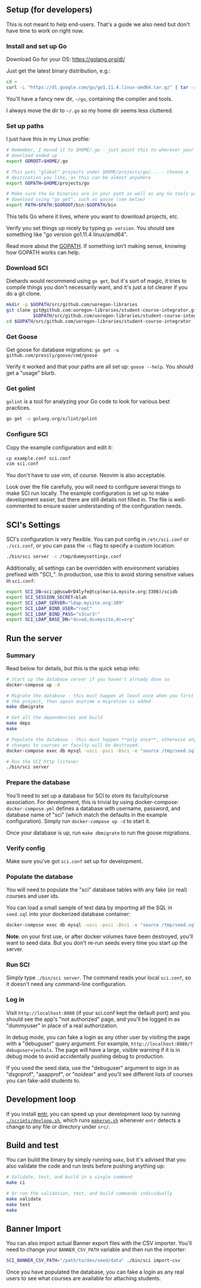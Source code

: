 Setup (for developers)
--

This is not meant to help end-users.  That's a guide we also need but don't
have time to work on right now.

### Install and set up Go

Download Go for your OS: https://golang.org/dl/

Just get the latest binary distribution, e.g.:

```bash
cd ~
curl -L "https://dl.google.com/go/go1.11.4.linux-amd64.tar.gz" | tar -xz
```

You'll have a fancy new dir, `~/go`, containing the compiler and tools.

I always move the dir to `~/.go` so my home dir seems less cluttered.

### Set up paths

I just have this in my Linux profile:

```bash
# Remember, I moved it to $HOME/.go - just point this to wherever your Go
# download ended up
export GOROOT=$HOME/.go

# This puts "global" projects under $HOME/projects/go/... - choose a
# destination you like, as this can be almost anywhere
export GOPATH=$HOME/projects/go

# Make sure the Go binaries are in your path as well as any Go tools you
# download using "go get", such as goose (see below)
export PATH=$PATH:$GOROOT/bin:$GOPATH/bin
```

This tells Go where it lives, where you want to download projects, etc.

Verify you set things up nicely by typing `go version`.  You should see
something like "go version go1.11.4 linux/amd64".

Read more about the [GOPATH](https://golang.org/doc/code.html#GOPATH).  If
something isn't making sense, knowing how GOPATH works can help.

### Download SCI

Diehards would recommend using `go get`, but it's sort of magic, it tries to
compile things you don't necessarily want, and it's just a lot clearer if you
do a git clone.

```bash
mkdir -p $GOPATH/src/github.com/uoregon-libraries
git clone git@github.com:uoregon-libraries/student-course-integrator.git \
          $GOPATH/src/github.com/uoregon-libraries/student-course-integrator
cd $GOPATH/src/github.com/uoregon-libraries/student-course-integrator
```

### Get Goose

Get goose for database migrations: `go get -u github.com/pressly/goose/cmd/goose`

Verify it worked and that your paths are all set up: `goose --help`.  You
should get a "usage" blurb.

### Get golint

`golint` is a tool for analyzing your Go code to look for various best practices.

```bash
go get -u golang.org/x/lint/golint
```

### Configure SCI

Copy the example configuration and edit it:

```bash
cp example.conf sci.conf
vim sci.conf
```

You don't have to use vim, of course.  Neovim is also acceptable.

Look over the file carefully, you will need to configure several things to make
SCI run locally.  The example configuration is set up to make development
easier, but there are still details not filled in.  The file is well-commented
to ensure easier understanding of the configuration needs.

SCI's Settings
---

SCI's configuration is very flexible.  You can put config in `/etc/sci.conf` or
`./sci.conf`, or you can pass the `-c` flag to specify a custom location:

```bash
./bin/sci server -c /tmp/dummysettings.conf
```

Additionally, all settings can be overridden with environment variables
prefixed with "SCI_".  In production, use this to avoid storing sensitive
values in `sci.conf`:

```bash
export SCI_DB=sci:p@ssw0rD4lyfe@tcp(maria.mysite.org:3306)/scidb
export SCI_SESSION_SECRET=blah
export SCI_LDAP_SERVER="ldap.mysite.org:389"
export SCI_LDAP_BIND_USER="root"
export SCI_LDAP_BIND_PASS="s3cur3!"
export SCI_LDAP_BASE_DN="dc=ad,dc=mysite,dc=org"
```

Run the server
---

### Summary

Read below for details, but this is the quick setup info:

```bash
# Start up the database server if you haven't already done so
docker-compose up -d

# Migrate the database - this must happen at least once when you first start
# the project, then again anytime a migration is added
make dbmigrate

# Get all the dependencies and build
make deps
make

# Populate the database - this must happen **only once**, otherwise any local
# changes to courses or faculty will be destroyed.
docker-compose exec db mysql -usci -psci -Dsci -e "source /tmp/seed.sql"

# Run the SCI http listener
./bin/sci server
```

### Prepare the database

You'll need to set up a database for SCI to store its faculty/course
association.  For development, this is trivial by using docker-compose:
`docker-compose.yml` defines a database with username, password, and database
name of "sci" (which match the defaults in the example configuration).  Simply
run `docker-compose up -d` to start it.

Once your database is up, run `make dbmigrate` to run the goose migrations.

### Verify config

Make sure you've got `sci.conf` set up for development.

### Populate the database

You will need to populate the "sci" database tables with any fake (or real)
courses and user ids.

You can load a small sample of test data by importing all the SQL in `seed.sql`
into your dockerized database container:

```bash
docker-compose exec db mysql -usci -psci -Dsci -e "source /tmp/seed.sql"
```

**Note**: on your first use, or after docker volumes have been destroyed, you'll want to
seed data.  But you don't re-run seeds every time you start up the server.

### Run SCI

Simply type `./bin/sci server`.  The command reads your local `sci.conf`, so it
doesn't need any command-line configuration.

### Log in

Visit `http://localhost:8080` (if your sci.conf kept the default port) and you
should see the app's "not authorized" page, and you'll be logged in as
"dummyuser" in place of a real authorization.

In debug mode, you can fake a login as any other user by visiting the page with
a "debuguser" query argument.  For example, `http://localhost:8080/?debuguser=jechols`.
The page will have a large, visible warning if it is in debug mode to avoid
accidentally pushing debug to production.

If you used the seed data, use the "debuguser" argument to sign in as
"dsgnprof", "aaapprof", or "noidear" and you'll see different lists of courses
you can fake-add students to.

Development loop
---

If you install [entr](http://www.entrproject.org/), you can speed up your
development loop by running [`./scripts/devloop.sh`](./scripts/devloop.sh),
which runs [`makerun.sh`](./scripts/makerun.sh) whenever `entr` detects a
change to any file or directory under `src/`.

Build and test
---

You can build the binary by simply running `make`, but it's advised that you
also validate the code and run tests before pushing anything up:

```bash
# Validate, test, and build in a single command
make ci

# Or run the validation, test, and build commands individually
make validate
make test
make
```

Banner Import
---

You can also import actual Banner export files with the CSV importer.  You'll
need to change your `BANNER_CSV_PATH` variable and then run the importer:

```bash
SCI_BANNER_CSV_PATH="/path/to/dev/seed/data" ./bin/sci import-csv
```

Once you have populated the database, you can fake a login as any real users to
see what courses are available for attaching students.
